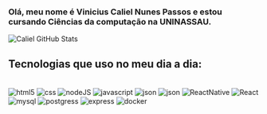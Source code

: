### Olá, meu nome é Vinicius Caliel Nunes Passos e estou cursando Ciências da computação na UNINASSAU.

![Caliel GitHub Stats](https://github-readme-stats-git-masterrstaa-rickstaa.vercel.app/api?username=vinicaliel&theme=dracula)

## Tecnologias que uso no meu dia a dia:

<div style = "display : inline_block"><br>
  
<img alt="html5" align="center" src="https://img.shields.io/badge/HTML5-E34F26?style=for-the-badge&logo=html5&logoColor=white">

<img alt="css" align="center" src="https://img.shields.io/badge/CSS3-1572B6?style=for-the-badge&logo=css3&logoColor=white">

<img alt="nodeJS" align="center" src="https://img.shields.io/badge/Node%20js-339933?style=for-the-badge&logo=nodedotjs&logoColor=white">

<img alt="javascript" align="center" src="https://img.shields.io/badge/JavaScript-323330?style=for-the-badge&logo=javascript&logoColor=F7DF1E">

<img alt="json" align="center" src="https://img.shields.io/badge/json-5E5C5C?style=for-the-badge&logo=json&logoColor=white">

<img alt="json" align="center" src="https://img.shields.io/badge/json-5E5C5C?style=for-the-badge&logo=json&logoColor=white">

<img alt="ReactNative" align="center" src="https://img.shields.io/badge/React_Native-20232A?style=for-the-badge&logo=react&logoColor=61DAFB">

<img alt="React" align="center" src="https://img.shields.io/badge/React-20232A?style=for-the-badge&logo=react&logoColor=61DAFB">

<img alt="mysql" align="center" src="https://img.shields.io/badge/MySQL-005C84?style=for-the-badge&logo=mysql&logoColor=white">

<img alt="postgress" align="center" src="https://img.shields.io/badge/PostgreSQL-316192?style=for-the-badge&logo=postgresql&logoColor=white">

<img alt="express" align="center" src="https://img.shields.io/badge/Express%20js-000000?style=for-the-badge&logo=express&logoColor=white">

<img alt="docker" align="center" src="https://img.shields.io/badge/Docker-2CA5E0?style=for-the-badge&logo=docker&logoColor=white">
</div>















